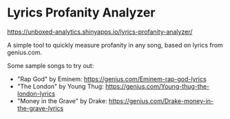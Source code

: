 # Lyrics Profanity Analyzer
https://unboxed-analytics.shinyapps.io/lyrics-profanity-analyzer/

A simple tool to quickly measure profanity in any song, based on lyrics from genius.com.

Some sample songs to try out:
- "Rap God" by Eminem: https://genius.com/Eminem-rap-god-lyrics
- "The London" by Young Thug: https://genius.com/Young-thug-the-london-lyrics
- "Money in the Grave" by Drake: https://genius.com/Drake-money-in-the-grave-lyrics
